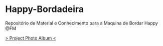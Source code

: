 # Happy-Bordadeira
Repositório de Material e Conhecimento para a Maquina de Bordar Happy @FM

[> Project Photo Album <](https://photos.app.goo.gl/1jmdrznCdIvas7t23)

